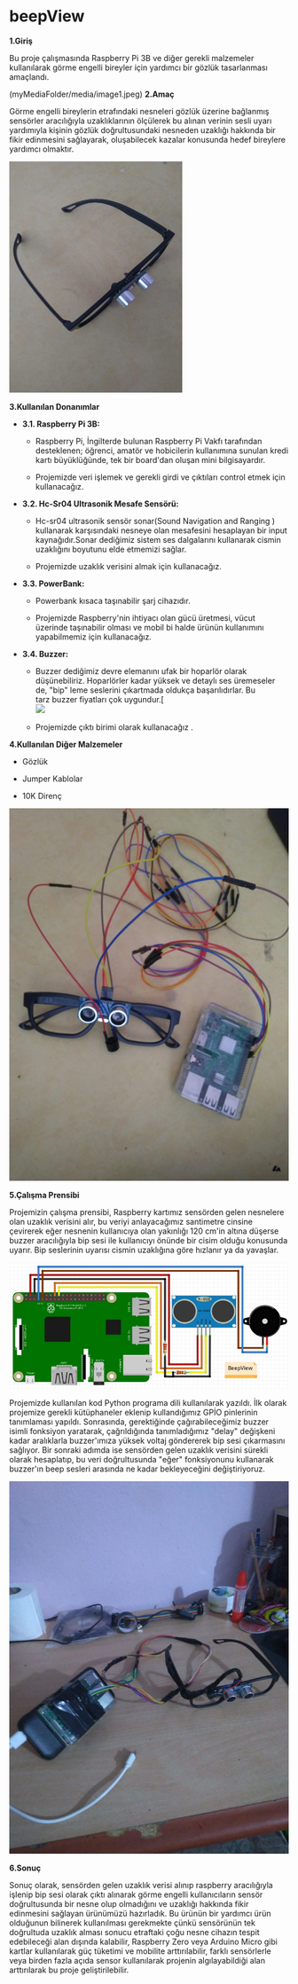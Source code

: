 # beepView

**1.Giriş**

Bu proje çalışmasında Raspberry Pi 3B ve diğer gerekli malzemeler
kullanılarak görme engelli bireyler için yardımcı bir gözlük
tasarlanması amaçlandı.

(myMediaFolder/media/image1.jpeg)
**2.Amaç**

Görme engelli bireylerin etrafındaki nesneleri gözlük üzerine bağlanmış
sensörler aracılığıyla uzaklıklarının ölçülerek bu alınan verinin sesli
uyarı yardımıyla kişinin gözlük doğrultusundaki nesneden uzaklığı
hakkında bir fikir edinmesini sağlayarak, oluşabilecek kazalar konusunda
hedef bireylere yardımcı olmaktır.

![](myMediaFolder/media/image2.jpeg)

**3.Kullanılan Donanımlar**

-   **3.1. Raspberry Pi 3B:**

    -   Raspberry Pi, İngilterde bulunan Raspberry Pi Vakfı tarafından
        desteklenen; öğrenci, amatör ve hobicilerin kullanımına sunulan
        kredi kartı büyüklüğünde, tek bir board\'dan oluşan mini
        bilgisayardır.

    -   Projemizde veri işlemek ve gerekli girdi ve çıktıları control
        etmek için kullanacağız.

-   **3.2. Hc-Sr04 Ultrasonik Mesafe Sensörü:**

    -   Hc-sr04 ultrasonik sensör sonar(Sound Navigation and Ranging )
        kullanarak karşısındaki nesneye olan mesafesini hesaplayan bir
        input kaynağıdır.Sonar dediğimiz sistem ses dalgalarını
        kullanarak cismin uzaklığını boyutunu elde etmemizi sağlar.

    -   Projemizde uzaklık verisini almak için kullanacağız.

-   **3.3. PowerBank:**

    -   Powerbank kısaca taşınabilir şarj cihazıdır.

    -   Projemizde Raspberry'nin ihtiyacı olan gücü üretmesi, vücut
        üzerinde taşınabilir olması ve mobil bi halde ürünün kullanımını
        yapabilmemiz için kullanacağız.

-   **3.4. Buzzer:**

    -   Buzzer dediğimiz devre elemanını ufak bir hoparlör olarak
        düşünebiliriz. Hoparlörler kadar yüksek ve detaylı ses
        üremeseler de, "bip" leme seslerini çıkartmada oldukça
        başarılıdırlar. Bu tarz buzzer fiyatları çok uygundur.[\
        ![](https://maker.robotistan.com/wp-content/uploads/2015/09/buzzer1.jpg)

    -   Projemizde çıktı birimi olarak kullanacağız .

**4.Kullanılan Diğer Malzemeler**

-   Gözlük

-   Jumper Kablolar

-   10K Direnç

![](myMediaFolder/media/image3.jpeg)

**5.Çalışma Prensibi**

Projemizin çalışma prensibi, Raspberry kartımız sensörden gelen
nesnelere olan uzaklık verisini alır, bu veriyi anlayacağımız santimetre
cinsine çevirerek eğer nesnenin kullanıcıya olan yakınlığı 120 cm'in
altına düşerse buzzer aracılığıyla bip sesi ile kullanıcıyı önünde bir
cisim olduğu konusunda uyarır. Bip seslerinin uyarısı cismin uzaklığına
göre hızlanır ya da yavaşlar.

![](myMediaFolder/media/image4.jpeg)

Projemizde kullanılan kod Python programa dili kullanılarak yazıldı. İlk
olarak projemize gerekli kütüphaneler eklenip kullandığımız GPİO
pinlerinin tanımlaması yapıldı. Sonrasında, gerektiğinde
çağırabileceğimiz buzzer isimli fonksiyon yaratarak, çağrıldığında
tanımladığımız "delay" değişkeni kadar aralıklarla buzzer'ımıza yüksek
voltaj göndererek bip sesi çıkarmasını sağlıyor. Bir sonraki adımda ise
sensörden gelen uzaklık verisini sürekli olarak hesaplatıp, bu veri
doğrultusunda "eğer" fonksiyonunu kullanarak buzzer'ın beep sesleri
arasında ne kadar bekleyeceğini değiştiriyoruz.

![](myMediaFolder/media/image5.jpeg)

**6.Sonuç**

Sonuç olarak, sensörden gelen uzaklık verisi alınıp raspberry
aracılığıyla işlenip bip sesi olarak çıktı alınarak görme engelli
kullanıcıların sensör doğrultusunda bir nesne olup olmadığını ve
uzaklığı hakkında fikir edinmesini sağlayan ürünümüzü hazırladık. Bu
ürünün bir yardımcı ürün olduğunun bilinerek kullanılması gerekmekte
çünkü sensörünün tek doğrultuda uzaklık alması sonucu etraftaki çoğu
nesne cihazın tespit edebileceği alan dışında kalabilir, Raspberry Zero
veya Arduino Micro gibi kartlar kullanılarak güç tüketimi ve mobilite
arttırılabilir, farklı sensörlerle veya birden fazla açıda sensor
kullanılarak projenin algılayabildiği alan arttırılarak bu proje
geliştirilebilir.
